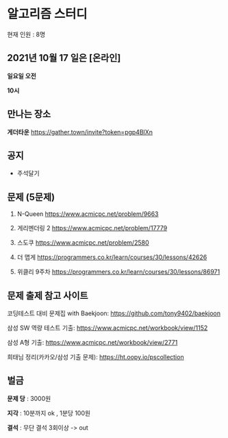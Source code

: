 # 알고리즘 스터디

현재 인원 : 8명

 

## 2021년 10월 17 일은 [온라인]

__일요일 오전__

__10시__


## 만나는 장소

__게더타운__
https://gather.town/invite?token=pgp4BlXn

## 공지

- 주석달기


## 문제 (5문제)

1. N-Queen
https://www.acmicpc.net/problem/9663

2. 게리멘더링 2
https://www.acmicpc.net/problem/17779

3. 스도쿠
https://www.acmicpc.net/problem/2580

4. 더 맵게
https://programmers.co.kr/learn/courses/30/lessons/42626

5. 위클리 9주차
https://programmers.co.kr/learn/courses/30/lessons/86971


## 문제 출제 참고 사이트 
코딩테스트 대비 문제집 with Baekjoon: https://github.com/tony9402/baekjoon

삼성 SW 역량 테스트 기출: https://www.acmicpc.net/workbook/view/1152

삼성 A형 기출: https://www.acmicpc.net/workbook/view/2771

희태님 정리(카카오/삼성 기출 문제): https://ht.oopy.io/pscollection

## 벌금

__문제 당__ : 3000원

__지각__ :  10분까지 ok , 1분당 100원

__결석__ : 무단 결석 3회이상  -> out
